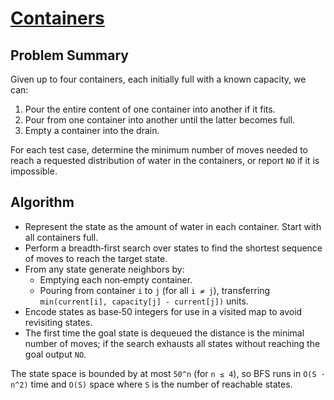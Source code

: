 # [Containers](https://www.spoj.com/problems/CTAIN/)

## Problem Summary
Given up to four containers, each initially full with a known capacity, we can:

1. Pour the entire content of one container into another if it fits.
2. Pour from one container into another until the latter becomes full.
3. Empty a container into the drain.

For each test case, determine the minimum number of moves needed to reach a
requested distribution of water in the containers, or report `NO` if it is
impossible.

## Algorithm
- Represent the state as the amount of water in each container.  Start with all
  containers full.
- Perform a breadth‑first search over states to find the shortest sequence of
  moves to reach the target state.
- From any state generate neighbors by:
  - Emptying each non‑empty container.
  - Pouring from container `i` to `j` (for all `i ≠ j`), transferring
    `min(current[i], capacity[j] - current[j])` units.
- Encode states as base‑50 integers for use in a visited map to avoid
  revisiting states.
- The first time the goal state is dequeued the distance is the minimal number
  of moves; if the search exhausts all states without reaching the goal
  output `NO`.

The state space is bounded by at most `50^n` (for `n ≤ 4`), so BFS runs in
`O(S · n^2)` time and `O(S)` space where `S` is the number of reachable states.
